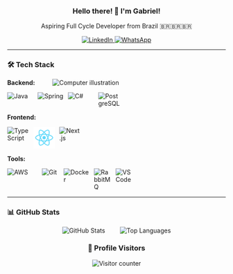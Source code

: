 
<div align="center">

   <h3>Hello there! 👋 I'm Gabriel!</h2>
   
   Aspiring Full Cycle Developer from Brazil 🇧🇷🇧🇷🇧🇷
   
   <a href="https://www.linkedin.com/in/gabrielbugarelli/" title="LinkedIn" target="_blank">
     <img src="https://img.shields.io/badge/LinkedIn-0077B5?style=for-the-badge&logo=linkedin&logoColor=white" alt="LinkedIn"/>
   </a>
   
   <a href="https://wa.link/14syi7" title="WhatsApp" target="_blank">
     <img src="https://img.shields.io/badge/WhatsApp-25D366?style=for-the-badge&logo=whatsapp&logoColor=white" alt="WhatsApp"/>
   </a>
</div>

---

### 🛠️ Tech Stack
 <img src="https://raw.githubusercontent.com/MicaelliMedeiros/micaellimedeiros/master/image/computer-illustration.png" alt="Computer illustration" width="400px" align="right">

**Backend:**  
<div style="display: flex; flex-wrap: wrap; gap: 10px; margin-top: 10px; margin-bottom: 15px;">
  <img width="60" src="https://img.icons8.com/color/512/java-coffee-cup-logo.png" alt="Java">
  <img width="60" src="https://img.icons8.com/color/512/spring-logo.png" alt="Spring">
  <img width="60" src="https://upload.wikimedia.org/wikipedia/commons/thumb/d/d2/C_Sharp_Logo_2023.svg/2048px-C_Sharp_Logo_2023.svg.png" alt="C#">
  <img width="50" src="https://upload.wikimedia.org/wikipedia/commons/thumb/2/29/Postgresql_elephant.svg/1200px-Postgresql_elephant.svg.png" alt="PostgreSQL">
</div>

**Frontend:**  
<div style="display: flex; flex-wrap: wrap; gap: 10px; margin-top: 10px; margin-bottom: 15px;">
  <img width="50" src="https://cdn.iconscout.com/icon/free/png-512/typescript-1174965.png" alt="TypeScript">
  <img width="50" src="https://raw.githubusercontent.com/github/explore/80688e429a7d4ef2fca1e82350fe8e3517d3494d/topics/react/react.png" alt="React">
  <img width="50" src="https://ui-lib.com/blog/wp-content/uploads/2021/12/nextjs-boilerplate-logo.png" alt="Next.js">
</div>

**Tools:**  
<div style="display: flex; flex-wrap: wrap; gap: 10px; margin-top: 10px; margin-bottom: 15px;">
  <img width="70" src="https://web.keyrus.com/hubfs/Amazon-Web-Services-AWS-Logo.png" alt="AWS">
  <img width="40" src="https://git-scm.com/images/logos/downloads/Git-Icon-1788C.png" alt="Git">
  <img width="60" src="https://miro.medium.com/v2/resize:fit:601/1*e8u6teTHyalPejIBauj4Jw.png" alt="Docker">
  <img width="40" src="https://images.icon-icons.com/2699/PNG/512/rabbitmq_logo_icon_170810.png" alt="RabbitMQ">
  <img width="40" src="https://user-images.githubusercontent.com/674621/71187801-14e60a80-2280-11ea-94c9-e56576f76baf.png" alt="VSCode">
</div>

---

### 📊 GitHub Stats

<div align="center">
  <img
    src="https://github-readme-stats.vercel.app/api?username=gabrielbugarelli&show_icons=true&theme=tokyonight&include_all_commits=true&count_private=true"
    alt="GitHub Stats"
    style="height: 200px; vertical-align: middle; margin-right: 30px;"
  />
  <img
    src="https://github-readme-stats.vercel.app/api/top-langs/?username=gabrielbugarelli&layout=compact&langs_count=16&theme=tokyonight"
    alt="Top Languages"
    style="height: 200px; vertical-align: middle;"
  />
</div>


<div align="center">
  <h3>🚀 Profile Visitors</h3>
  <img src="https://profile-counter.glitch.me/gabrielbugarelli/count.svg" alt="Visitor counter">
</div>
